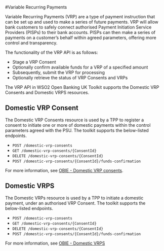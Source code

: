 #Variable Recurring Payments

Variable Recurring Payments (VRP) are a type of payment instruction that can be set up and used to make a series of 
future payments. VRP will allow bank customers to safely connect authorised Payment Initiation Service Providers (PISPs) 
to their bank accounts. PISPs can then make a series of payments on a customer’s behalf within agreed parameters, 
offering more control and transparency.

The functionality of the VRP API is as follows:

- Stage a VRP Consent
- Optionally confirm available funds for a VRP of a specified amount
- Subsequently, submit the VRP for processing
- Optionally retrieve the status of VRP Consents and VRPs

The VRP API in WSO2 Open Banking UK Toolkit supports the Domestic VRP Consents and Domestic VRPS resources.

## Domestic VRP Consent

The Domestic VRP Consents resource is used by a TPP to register a consent to initiate one or more of domestic payments 
within the control parameters agreed with the PSU. The toolkit supports the below-listed endpoints. 

- `POST /domestic-vrp-consents`
- `GET /domestic-vrp-consents/{ConsentId}`
- `DELETE /domestic-vrp-consents/{ConsentId}`
- `POST /domestic-vrp-consents/{ConsentId}/funds-confirmation`

For more information, see
[OBIE - Domestic VRP consents](https://openbankinguk.github.io/read-write-api-site3/v3.1.9/resources-and-data-models/vrp/domestic-vrp-consents.html#post-domestic-vrp-consents).

## Domestic VRPS

The Domestic VRPs resource is used by a TPP to initiate a domestic payment, under an authorised VRP Consent.
The toolkit supports the below-listed endpoints.

- `POST /domestic-vrp-consents`
- `GET /domestic-vrp-consents/{ConsentId}` 
- `DELETE /domestic-vrp-consents/{ConsentId}`
- `POST /domestic-vrp-consents/{ConsentId}/funds-confirmation`

For more information, see
[OBIE - Domestic VRPS](https://openbankinguk.github.io/read-write-api-site3/v3.1.9/resources-and-data-models/vrp/domestic-vrps.html)
